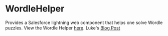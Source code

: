 # WordleHelper
Provides a Salesforce lightning web component that helps one solve Wordle puzzles. View the Wordle Helper <a href="https://lukernd-developer-edition.na139.force.com/s/wordlehelper">here</a>. Luke's <a href="https://metillium.com/2022/04/wordle-helper/">Blog Post</a>
